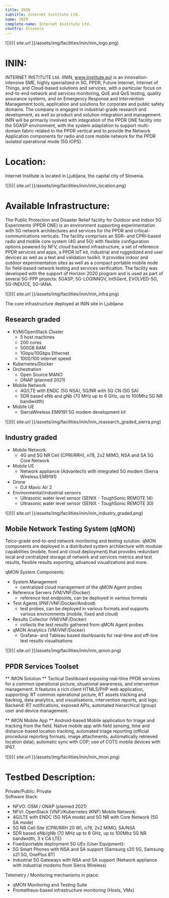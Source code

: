 ```yaml
---
title: ININ
subtitle: Internet Institute Ltd.
name: ININ
complete-name: Internet Institute Ltd.
country: Slovenia
---
```


![]({{ site.url }}/assets/img/facilities/inin/inin_logo.png)


# ININ:
INTERNET INSTITUTE Ltd. (ININ, www.iinstitute.eu) is an innovation-intensive SME, highly specialized in 5G, PPDR, Future Internet, Internet of Things, and Cloud-based solutions and services, with a particular focus on end-to-end network and services monitoring, QoE and QoS testing, quality assurance systems, and on Emergency Response and Intervention Management tools, application and solutions for corporate and public safety domains. The company is engaged in industrial-grade research and development, as well as product and solution integration and management. ININ will be primarily involved with integration of the PPDR ONE facility into the 5GASP environment, with the system adaptation to support multi-domain fabric related to the PPDR vertical and to provide the Network Application components for radio and core mobile network for the PPDR isolated operational mode (5G IOPS).


# Location:
Internet Institute is located in Ljubljana, the capital city of Slovenia.

![]({{ site.url }}/assets/img/facilities/inin/inin_location.png)


# Available Infrastructure:
The Public Protection and Disaster Relief facility for Outdoor and Indoor 5G Experiments (PPDR ONE) is an environment supporting experimentation with 5G network architectures and services for the PPDR and critical-communications verticals. The facility comprises an SDR- and CPRI-based radio and mobile core system (4G and 5G) with flexible configuration options powered by NFV, cloud backend infrastructure, a set of reference PPDR services and apps, a PPDR IoT kit, industrial and ruggedized end user devices as well as a test and validation toolkit. It provides indoor and outdoor experimentation sites as well as a compact portable mobile node for field-based network testing and services verification. The facility was developed with the support of Horizon 2020 program and is used as part of several 5G-PPP projects: 5GASP, 5G-LOGINNOV, Int5Gent, EVOLVED-5G, 5G-INDUCE, 5G-IANA.

![]({{ site.url }}/assets/img/facilities/inin/inin_infra.png)

The core infrastructure deployed at ININ site in Ljubljana:  

## Research graded
- KVM/OpenStack Cluster
	- 5 host machines
	- 	200 cores
	- 	500GB RAM
	- 	1Gbps/10Gbps Ethernet
	- 	1000/100 internet speed
- Kubernetes/Docker
- Orchestration
	- 	Open Source MANO
	- 	ONAP (planned 2021)
- Mobile Network
    - 	4G/LTE with ENDC (5G NSA), 5G/NR with 5G CN (5G SA)
	- 	SDR based eNb and gNb (70 MHz up to 6 GHz, up to 100Mhz 5G NR bandwidth)
- Mobile UE
	-	SierraWireless EM9191 5G modem development kit

![]({{ site.url }}/assets/img/facilities/inin/inin_reasearch_graded_sierra.png)

## Industry graded
- Mobile Network
	- 	4G and 5G NR Cell (CPRI/RRH), n78, 2x2 MIMO, NSA and SA 5G Core Network
- Mobile UE
	- 	Network appliance (Advantech) with integrated 5G modem (Sierra Wireless EM9191)
- Drone   
	-	DJI Mavic Air 2
- Environmental/industrial sensors
	- 	Ultrasonic water level sensor (SENIX - ToughSonic REMOTE 14)
	- 	Ultrasonic water level sensor (SENIX - ToughSonic REMOTE 30)

![]({{ site.url }}/assets/img/facilities/inin/inin_industry_graded.png)


## Mobile Network Testing System (qMON)

Telco-grade end-to-end network monitoring and testing solution. qMON components are deployed in a distributed system architecture with modular capabilities (mobile, fixed and cloud deployment) that provides redundant local and centralized storage of network and services metrics and test results, flexible results exporting, advanced visualizations and more. 

qMON System Components:
-	System Management
	-	centralized cloud management of the qMON Agent probes
-	Reference Servers (VM/VNF/Docker)
	-	reference test endpoints, can be deployed in various formats
- 	Test Agents (PNF/VNF/Docker/Android)
	-	test probes, can be deployed in various formats and supports various environments (mobile, fixed and cloud)
-	Results Collector (VM/VNF/Docker)
	-	collects the test results gathered from qMON Agent probes 
- 	qMON Analytics (VM/VNF/Docker)
	-	Grafana- and Tableau based dashboards for real-time and off-line test results visualisations

![]({{ site.url }}/assets/img/facilities/inin/inin_qmon.png)

## PPDR Services Toolset

** iMON Solution ** 
Tactical Dashboard exposing real-time PPDR services for a common operational picture, situational awareness, and intervention management. It features a rich client HTML5/PHP web application, supporting: RT common operational picture, RT assets tracking and backlog, data analytics, and visualisations, intervention reports, and logs; Backend: RT notifications, exposed APIs, automated hierarchical (group) user and device management.

** iMON Mobile App **
Android-based Mobile application for triage and tracking from the field. Native mobile app with field sensing, time and distance-based location tracking, automated triage reporting (official procedural reporting formats, image attachments, automatically retrieved location data); automatic sync with COP; use of COTS mobile devices with IP67.

![]({{ site.url }}/assets/img/facilities/inin/inin_imon.png)


# **Testbed Description:**  
Private/Public: Private  
Software Stack:  
-   NFVO: OSM / ONAP (planned 2021)  
-   NFVI: OpenStack (VNF)/Kubernetes (KNF)
Mobile Network:
-   4G/LTE with ENDC (5G NSA mode) and 5G NR with Core Network (5G SA mode) 
-   5G NR Cell Site (CPRI/RRH 20 W), n78, 2x2 MIMO, SA/NSA
-	SDR based eNb/gNb  (70 MHz up to 6 GHz, up to 100Mhz 5G NR bandwidth, 3 x CA LTE)
- 	Fixed/portable deployment
5G UEs (User Equipment):  
-	5G Smart Phones with NSA and SA support (Samsung s20 5G, Samsung s21 5G, OnePlus 8T)
- 	Industrial 5G Gateways with NSA and SA support (Network appliance with industrial modems from Sierra Wireless)
 
Telemetry / Monitoring mechanisms in place:
-   qMON Monitoring and Testing Suite
-   Prometheus-based infrastructure monitoring (Hosts, VMs)

